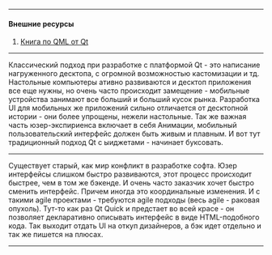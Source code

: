 
---
#### Внешние ресурсы
1. [Книга по QML от Qt](https://www.qt.io/product/qt6/qml-book/preface-preface)

---

Классический подход при разработке с платформой Qt - это написание нагруженного десктопа, с огромной возможностью кастомизации и тд.
Настольные компьютеры ативно развиваются и десктоп приложения все еще нужны, но очень часто происходит замещение - мобильные устройства занимают все больший и больший кусок рынка. Разработка UI для мобильных же приложений сильно отличается от десктопной истории - они более упрощены, нежели настольные. Так же важная часть юзер-экспириенса включает в себя Анимации, мобильный пользовательский интерфейс должен быть живым и плавным. И вот тут традиционный подход Qt с ыиджетами - начинает буксовать. 

---

Существует старый, как мир конфликт в разработке софта. Юзер интерфейсы слишком быстро развиваются, этот процесс происходит быстрее, чем в том же бэкенде. И очень часто заказчик хочет быстро сменить интерфейс. Причем иногда это координальные изменения. И с такими agile проектами - требуются agile подходы (весь agile - раковая опухоль).
Тут-то как раз Qt Quick и предстает во всей красе - он позволяет декларативно описывать интерфейс в виде HTML-подобного кода. Так выходит отдать UI на откуп дизайнеров, а бэк идет отдельно и так же пишется на плюсах.

---
